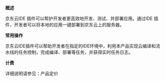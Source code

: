 **概述**

京东云IDE 插件可以帮护开发者更高效地开发、测试、并部署应用。通过IDE 插件，开发者可以将本地的应用一键部署到京东云上的服务器。

**常用操作**

京东云IDE插件可以帮助开发者在指定的IDE环境中，利用本产品实现云编译和流水线的任务控制，完成编译、部署等任务，并获得实时任务日志。

**计费**

详细说明请参见：产品定价
